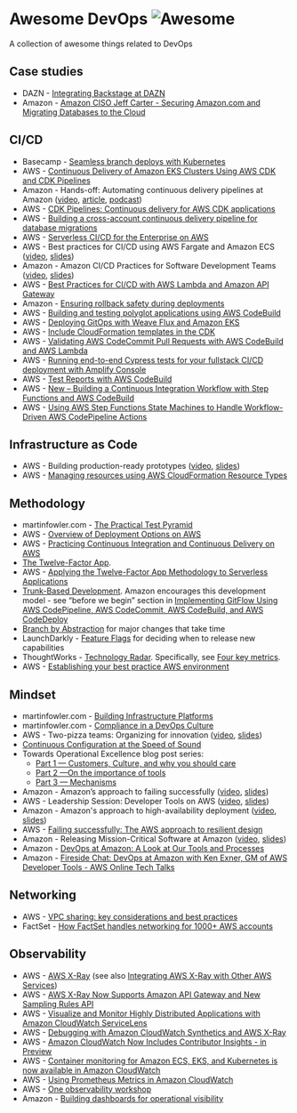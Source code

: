 # Awesome DevOps ![Awesome](https://awesome.re/badge.svg)

A collection of awesome things related to DevOps

## Case studies

* DAZN - [Integrating Backstage at DAZN](https://medium.com/dazn-tech/integrating-backstage-at-dazn-b8ef5268b347)
* Amazon - [Amazon CISO Jeff Carter - Securing Amazon.com and Migrating Databases to the Cloud](https://www.youtube.com/watch?v=5xuCQJzv7eM)

## CI/CD

* Basecamp - [Seamless branch deploys with Kubernetes](https://m.signalvnoise.com/seamless-branch-deploys-with-kubernetes/)
* AWS - [Continuous Delivery of Amazon EKS Clusters Using AWS CDK and CDK Pipelines](https://aws.amazon.com/blogs/containers/continuous-delivery-of-amazon-eks-clusters-using-aws-cdk-and-cdk-pipelines/)
* Amazon - Hands-off: Automating continuous delivery pipelines at Amazon ([video](https://youtu.be/ngnMj1zbMPY), [article](https://aws.amazon.com/builders-library/automating-safe-hands-off-deployments/), [podcast](https://www.infoq.com/podcasts/aws-deployments/))
* AWS - [CDK Pipelines: Continuous delivery for AWS CDK applications](https://aws.amazon.com/blogs/developer/cdk-pipelines-continuous-delivery-for-aws-cdk-applications/)
* AWS - [Building a cross-account continuous delivery pipeline for database migrations](https://aws.amazon.com/blogs/database/building-a-cross-account-continuous-delivery-pipeline-for-database-migrations/)
* AWS - [Serverless CI/CD for the Enterprise on AWS](https://aws.amazon.com/quickstart/architecture/serverless-cicd-for-enterprise/)
* AWS - Best practices for CI/CD using AWS Fargate and Amazon ECS ([video](https://www.youtube.com/watch?v=7FVK0i9edyg), [slides](https://d1.awsstatic.com/events/reinvent/2019/REPEAT_2_Best_practices_for_CICD_using_AWS_Fargate_and_Amazon_ECS_CON333-R2.pdf))
* Amazon - Amazon CI/CD Practices for Software Development Teams ([video](https://youtu.be/3HKbXz0RwSg), [slides](https://www.slideshare.net/AmazonWebServices/amazon-cicd-practices-for-software-development-teams))
* AWS - [Best  Practices for CI/CD with AWS Lambda and Amazon API Gateway](https://www.slideshare.net/AmazonWebServices/best-practices-for-cicd-with-aws-lambda-and-amazon-api-gateway-srv355r1-aws-reinvent-2018)
* Amazon - [Ensuring rollback safety during deployments](https://aws.amazon.com/builders-library/ensuring-rollback-safety-during-deployments/)
* AWS - [Building and testing polyglot applications using AWS CodeBuild](https://aws.amazon.com/blogs/devops/building-and-testing-polyglot-applications-using-aws-codebuild/)
* AWS - [Deploying GitOps with Weave Flux and Amazon EKS](https://aws.amazon.com/blogs/compute/deploying-gitops-with-weave-flux-and-amazon-eks/)
* AWS - [Include CloudFormation templates in the CDK](https://docs.aws.amazon.com/cdk/api/latest/docs/cloudformation-include-readme.html)
* AWS - [Validating AWS CodeCommit Pull Requests with AWS CodeBuild and AWS Lambda](https://aws.amazon.com/blogs/devops/validating-aws-codecommit-pull-requests-with-aws-codebuild-and-aws-lambda/)
* AWS - [Running end-to-end Cypress tests for your fullstack CI/CD deployment with Amplify Console](https://aws.amazon.com/blogs/mobile/running-end-to-end-cypress-tests-for-your-fullstack-ci-cd-deployment-with-amplify-console/)
* AWS - [Test Reports with AWS CodeBuild](https://aws.amazon.com/blogs/devops/test-reports-with-aws-codebuild/)
* AWS - [New – Building a Continuous Integration Workflow with Step Functions and AWS CodeBuild](https://aws.amazon.com/blogs/aws/new-building-a-continuous-integration-workflow-with-step-functions-and-aws-codebuild/)
* AWS - [Using AWS Step Functions State Machines to Handle Workflow-Driven AWS CodePipeline Actions](https://aws.amazon.com/blogs/devops/using-aws-step-functions-state-machines-to-handle-workflow-driven-aws-codepipeline-actions/)

## Infrastructure as Code

* AWS - Building production-ready prototypes ([video](https://www.youtube.com/watch?v=-_Zl9u9i1KI), [slides](https://d1.awsstatic.com/events/reinvent/2021/Building_productionready_prototypes_ARC330.pdf))
* AWS - [Managing resources using AWS CloudFormation Resource Types](https://aws.amazon.com/blogs/mt/managing-resources-using-aws-cloudformation-resource-types/)

## Methodology

* martinfowler.com - [The Practical Test Pyramid](https://martinfowler.com/articles/practical-test-pyramid.html)
* AWS - [Overview of Deployment Options on AWS](https://docs.aws.amazon.com/whitepapers/latest/overview-deployment-options/welcome.html)
* AWS - [Practicing Continuous Integration and Continuous Delivery on AWS](https://docs.aws.amazon.com/whitepapers/latest/practicing-continuous-integration-continuous-delivery/welcome.html)
* [The Twelve-Factor App](https://12factor.net/). 
* AWS - [Applying  the Twelve-Factor App Methodology to Serverless Applications](https://aws.amazon.com/blogs/compute/applying-the-twelve-factor-app-methodology-to-serverless-applications/)
* [Trunk-Based Development](https://trunkbaseddevelopment.com/). Amazon encourages this development model - see “before we begin” section in [Implementing GitFlow Using AWS CodePipeline, AWS CodeCommit, AWS CodeBuild, and AWS CodeDeploy](https://aws.amazon.com/blogs/devops/implementing-gitflow-using-aws-codepipeline-aws-codecommit-aws-codebuild-and-aws-codedeploy/)
* [Branch by Abstraction](https://www.branchbyabstraction.com/) for major changes that take time
* LaunchDarkly - [Feature Flags](https://launchdarkly.com/blog/what-are-feature-flags/) for deciding when to release new capabilities
* ThoughtWorks - [Technology Radar](https://www.thoughtworks.com/radar). Specifically, see [Four key metrics](https://www.thoughtworks.com/radar/techniques/four-key-metrics).
* AWS - [Establishing your best practice AWS environment](https://aws.amazon.com/organizations/getting-started/best-practices/)

## Mindset

* martinfowler.com - [Building Infrastructure Platforms](https://martinfowler.com/articles/building-infrastructure-platform.html)
* martinfowler.com - [Compliance in a DevOps Culture](https://martinfowler.com/articles/devops-compliance.html)
* AWS - Two-pizza teams: Organizing for innovation ([video](https://www.youtube.com/watch?v=XavPl5t9dS8), [slides](https://d1.awsstatic.com/events/reinvent/2020/TwoPizza_Teams_Building_innovative_teams_that_scale_INO207.pdf))
* [Continuous Configuration at the Speed of Sound](https://www.allthingsdistributed.com/2021/08/continuous-configuration-on-aws.html)
* Towards Operational Excellence blog post series:
    * [Part 1 — Customers, Culture, and why you should care](https://medium.com/@adhorn/towards-operational-excellence-35ba6298b12f)
    * [Part 2 —On the importance of tools](https://medium.com/@adhorn/towards-operational-excellence-c9fe298e27e7)
    * [Part 3 — Mechanisms](https://medium.com/@adhorn/towards-operational-excellence-part-3-8b727f06a4b6)
* Amazon - Amazon’s approach to failing successfully ([video](https://www.youtube.com/watch?v=yQiRli2ZPxU), [slides](https://d1.awsstatic.com/events/reinvent/2019/REPEAT_1_Amazon%E2%80%99s_approach_to_failing_successfully_DOP208-R1.pdf))
* AWS - Leadership Session: Developer Tools on AWS ([video](https://www.youtube.com/watch?v=p9IybVJp5QM), [slides](https://d1.awsstatic.com/events/reinvent/2019/Leadership_Session_Developer_Tools_on_AWS_DOP210-L.pdf))
* Amazon - Amazon's approach to high-availability deployment ([video](https://www.youtube.com/watch?v=bCgD2bX1LI4), [slides](https://d1.awsstatic.com/events/reinvent/2019/REPEAT_1_Amazon's_approach_to_high-availability_deployment_DOP404-R1.pdf.pdf))
* AWS - [Failing successfully: The AWS approach to resilient design](https://d1.awsstatic.com/events/reinvent/2019/REPEAT_2_Failing_successfully_The_AWS_approach_to_resilient_design_ARC303-R2.pdf)
* Amazon - Releasing Mission-Critical Software at Amazon ([video](https://www.youtube.com/watch?v=I61KKO1rAQ8&feature=youtu.be), [slides](https://www.slideshare.net/AmazonWebServices/releasing-missioncritical-software-at-amazon-dev209r1-aws-reinvent-2018))
* Amazon - [DevOps at Amazon: A Look at Our Tools and Processes](https://www.youtube.com/watch?v=esEFaY0FDKc)
* Amazon - [Fireside Chat: DevOps at Amazon with Ken Exner, GM of AWS Developer Tools - AWS Online Tech Talks](https://www.youtube.com/watch?v=FlZm3nFMIAM&feature=youtu.be)

## Networking
* AWS - [VPC sharing: key considerations and best practices](https://aws.amazon.com/blogs/networking-and-content-delivery/vpc-sharing-key-considerations-and-best-practices/)
* FactSet - [How FactSet handles networking for 1000+ AWS accounts](https://aws.amazon.com/blogs/networking-and-content-delivery/how-factset-handles-networking-for-1000-aws-accounts/)

## Observability

* AWS - [AWS X-Ray](https://docs.aws.amazon.com/xray/latest/devguide/aws-xray.html) (see also [Integrating  AWS X-Ray with Other AWS Services](https://docs.aws.amazon.com/xray/latest/devguide/xray-services.html))
* AWS - [AWS  X-Ray Now Supports Amazon API Gateway and New Sampling Rules API](https://aws.amazon.com/blogs/aws/apigateway-xray/)
* AWS - [Visualize and Monitor Highly Distributed Applications with Amazon CloudWatch ServiceLens](https://aws.amazon.com/blogs/aws/visualize-and-monitor-highly-distributed-applications-with-amazon-cloudwatch-servicelens/)
* AWS - [Debugging with Amazon CloudWatch Synthetics and AWS X-Ray](https://aws.amazon.com/blogs/devops/debugging-with-amazon-cloudwatch-synthetics-and-aws-x-ray/)
* AWS - [Amazon CloudWatch Now Includes Contributor Insights - in Preview](https://aws.amazon.com/about-aws/whats-new/2019/11/amazon-cloudwatch-now-includes-contributor-insights-preview/)
* AWS - [Container monitoring for Amazon ECS, EKS, and Kubernetes is now available in Amazon CloudWatch](https://aws.amazon.com/about-aws/whats-new/2019/08/container-monitoring-for-amazon-ecs-eks-and-kubernetes-is-now-available-in-amazon-cloudwatch/)
* AWS - [Using Prometheus Metrics in Amazon CloudWatch](https://aws.amazon.com/blogs/containers/using-prometheus-metrics-in-amazon-cloudwatch/)
* AWS - [One observability workshop](https://catalog.workshops.aws/observability/)
* Amazon - [Building dashboards for operational visibility](https://aws.amazon.com/builders-library/building-dashboards-for-operational-visibility/)

